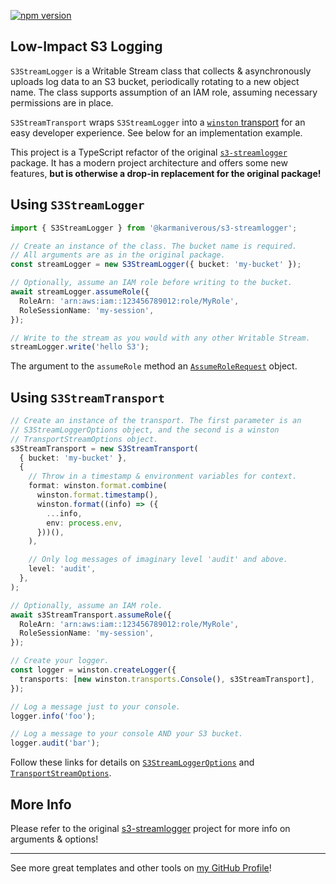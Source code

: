 [![npm version](https://badge.fury.io/js/@karmaniverous%2Fs3-streamlogger.svg)](https://badge.fury.io/js/@karmaniverous%2Fs3-streamlogger)

## Low-Impact S3 Logging

`S3StreamLogger` is a Writable Stream class that collects & asynchronously uploads log data to an S3 bucket, periodically rotating to a new object name. The class supports assumption of an IAM role, assuming necessary permissions are in place.

`S3StreamTransport` wraps `S3StreamLogger` into a [`winston` transport](https://github.com/winstonjs/winston/blob/master/docs/transports.md) for an easy developer experience. See below for an implementation example.

This project is a TypeScript refactor of the original [`s3-streamlogger`](http://github.com/coggle/s3-streamlogger) package. It has a modern project architecture and offers some new features, **but is otherwise a drop-in replacement for the original package!**

## Using `S3StreamLogger`

```ts
import { S3StreamLogger } from '@karmaniverous/s3-streamlogger';

// Create an instance of the class. The bucket name is required.
// All arguments are as in the original package.
const streamLogger = new S3StreamLogger({ bucket: 'my-bucket' });

// Optionally, assume an IAM role before writing to the bucket.
await streamLogger.assumeRole({
  RoleArn: 'arn:aws:iam::123456789012:role/MyRole',
  RoleSessionName: 'my-session',
});

// Write to the stream as you would with any other Writable Stream.
streamLogger.write('hello S3');
```

The argument to the `assumeRole` method an [`AssumeRoleRequest`](https://docs.aws.amazon.com/AWSJavaScriptSDK/v3/latest/client/sts/command/AssumeRoleCommand/) object.

## Using `S3StreamTransport`

```ts
// Create an instance of the transport. The first parameter is an
// S3StreamLoggerOptions object, and the second is a winston
// TransportStreamOptions object.
s3StreamTransport = new S3StreamTransport(
  { bucket: 'my-bucket' },
  {
    // Throw in a timestamp & environment variables for context.
    format: winston.format.combine(
      winston.format.timestamp(),
      winston.format((info) => ({
        ...info,
        env: process.env,
      }))(),
    ),

    // Only log messages of imaginary level 'audit' and above.
    level: 'audit',
  },
);

// Optionally, assume an IAM role.
await s3StreamTransport.assumeRole({
  RoleArn: 'arn:aws:iam::123456789012:role/MyRole',
  RoleSessionName: 'my-session',
});

// Create your logger.
const logger = winston.createLogger({
  transports: [new winston.transports.Console(), s3StreamTransport],
});

// Log a message just to your console.
logger.info('foo');

// Log a message to your console AND your S3 bucket.
logger.audit('bar');
```

Follow these links for details on [`S3StreamLoggerOptions`](./src/S3StreamLogger.ts) and [`TransportStreamOptions`](https://github.com/winstonjs/winston-transport/blob/master/index.d.ts).

## More Info

Please refer to the original [s3-streamlogger](http://github.com/coggle/s3-streamlogger) project for more info on arguments & options!

---

See more great templates and other tools on
[my GitHub Profile](https://github.com/karmaniverous)!
